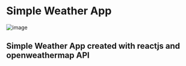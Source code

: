 # Simple Weather App 
![image](https://github.com/randilt/Weather-App-Reactjs/assets/51049280/5b73f7f2-44c4-4f7e-af43-ecbec3a8f5c8)

## Simple Weather App created with reactjs and openweathermap API
